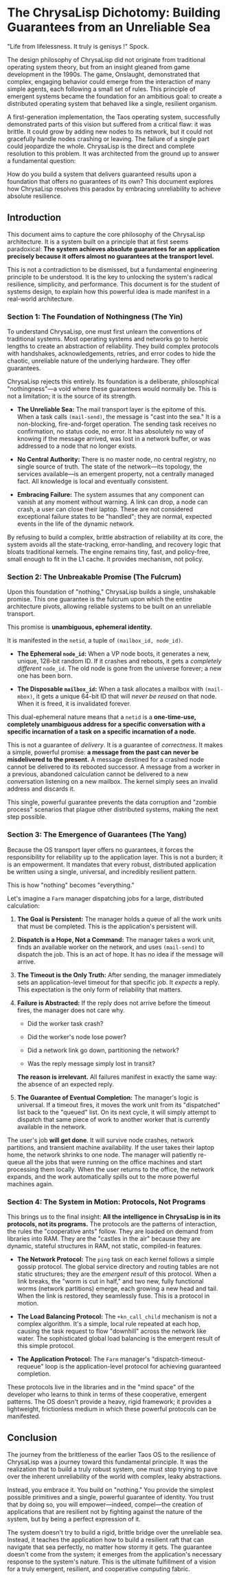 # The ChrysaLisp Dichotomy: Building Guarantees from an Unreliable Sea

"Life from lifelessness. It truly is genisys !" Spock.

The design philosophy of ChrysaLisp did not originate from traditional operating
system theory, but from an insight gleaned from game development in the 1990s.
The game, Onslaught, demonstrated that complex, engaging behavior could emerge
from the interaction of many simple agents, each following a small set of rules.
This principle of emergent systems became the foundation for an ambitious goal:
to create a distributed operating system that behaved like a single, resilient
organism.

A first-generation implementation, the Taos operating system, successfully
demonstrated parts of this vision but suffered from a critical flaw: it was
brittle. It could grow by adding new nodes to its network, but it could not
gracefully handle nodes crashing or leaving. The failure of a single part could
jeopardize the whole. ChrysaLisp is the direct and complete resolution to this
problem. It was architected from the ground up to answer a fundamental question:

How do you build a system that delivers guaranteed results upon a foundation
that offers no guarantees of its own? This document explores how ChrysaLisp
resolves this paradox by embracing unreliability to achieve absolute resilience.

## Introduction

This document aims to capture the core philosophy of the ChrysaLisp
architecture. It is a system built on a principle that at first seems
paradoxical: **The system achieves absolute guarantees for an application
precisely because it offers almost no guarantees at the transport level.**

This is not a contradiction to be dismissed, but a fundamental engineering
principle to be understood. It is the key to unlocking the system's radical
resilience, simplicity, and performance. This document is for the student of
systems design, to explain how this powerful idea is made manifest in a
real-world architecture.

### Section 1: The Foundation of Nothingness (The Yin)

To understand ChrysaLisp, one must first unlearn the conventions of traditional
systems. Most operating systems and networks go to heroic lengths to create an
abstraction of reliability. They build complex protocols with handshakes,
acknowledgements, retries, and error codes to hide the chaotic, unreliable
nature of the underlying hardware. They offer guarantees.

ChrysaLisp rejects this entirely. Its foundation is a deliberate, philosophical
"nothingness"—a void where these guarantees would normally be. This is not a
limitation; it is the source of its strength.

*   **The Unreliable Sea:** The mail transport layer is the epitome of this.
    When a task calls `(mail-send)`, the message is "cast into the sea." It is a
    non-blocking, fire-and-forget operation. The sending task receives no
    confirmation, no status code, no error. It has absolutely no way of knowing
    if the message arrived, was lost in a network buffer, or was addressed to a
    node that no longer exists.

*   **No Central Authority:** There is no master node, no central registry, no
    single source of truth. The state of the network—its topology, the services
    available—is an emergent property, not a centrally managed fact. All
    knowledge is local and eventually consistent.

*   **Embracing Failure:** The system assumes that any component can vanish at
    any moment without warning. A link can drop, a node can crash, a user can
    close their laptop. These are not considered exceptional failure states to
    be "handled"; they are normal, expected events in the life of the dynamic
    network.

By refusing to build a complex, brittle abstraction of reliability at its core,
the system avoids all the state-tracking, error-handling, and recovery logic
that bloats traditional kernels. The engine remains tiny, fast, and policy-free,
small enough to fit in the L1 cache. It provides mechanism, not policy.

### Section 2: The Unbreakable Promise (The Fulcrum)

Upon this foundation of "nothing," ChrysaLisp builds a single, unshakable
promise. This one guarantee is the fulcrum upon which the entire architecture
pivots, allowing reliable systems to be built on an unreliable transport.

This promise is **unambiguous, ephemeral identity.**

It is manifested in the `netid`, a tuple of `(mailbox_id, node_id)`.

*   **The Ephemeral `node_id`:** When a VP node boots, it generates a new,
    unique, 128-bit random ID. If it crashes and reboots, it gets a *completely
    different* `node_id`. The old node is gone from the universe forever; a new
    one has been born.

*   **The Disposable `mailbox_id`:** When a task allocates a mailbox with
    `(mail-mbox)`, it gets a unique 64-bit ID that will *never be reused*
    on that node. When it is freed, it is invalidated forever.

This dual-ephemeral nature means that a `netid` is a **one-time-use, completely
unambiguous address for a specific conversation with a specific incarnation of a
task on a specific incarnation of a node.**

This is not a guarantee of *delivery*. It is a guarantee of *correctness*. It
makes a simple, powerful promise: **a message from the past can never be
misdelivered to the present.** A message destined for a crashed node cannot be
delivered to its rebooted successor. A message from a worker in a previous,
abandoned calculation cannot be delivered to a new conversation listening on a
new mailbox. The kernel simply sees an invalid address and discards it.

This single, powerful guarantee prevents the data corruption and "zombie
process" scenarios that plague other distributed systems, making the next step
possible.

### Section 3: The Emergence of Guarantees (The Yang)

Because the OS transport layer offers no guarantees, it forces the
responsibility for reliability up to the application layer. This is not a
burden; it is an empowerment. It mandates that every robust, distributed
application be written using a single, universal, and incredibly resilient
pattern.

This is how "nothing" becomes "everything."

Let's imagine a `Farm` manager dispatching jobs for a large, distributed
calculation:

1.  **The Goal is Persistent:** The manager holds a queue of all the work units
    that must be completed. This is the application's persistent will.

2.  **Dispatch is a Hope, Not a Command:** The manager takes a work unit, finds
    an available worker on the network, and uses `(mail-send)` to dispatch the
    job. This is an act of hope. It has no idea if the message will arrive.

3.  **The Timeout is the Only Truth:** After sending, the manager immediately
    sets an application-level timeout for that specific job. It *expects* a
    reply. This expectation is the only form of reliability that matters.

4.  **Failure is Abstracted:** If the reply does not arrive before the timeout
    fires, the manager does not care why.

    * Did the worker task crash?

    * Did the worker's node lose power?

    * Did a network link go down, partitioning the network?

    * Was the reply message simply lost in transit?

    **The reason is irrelevant.** All failures manifest in exactly the same way:
    the absence of an expected reply.

5.  **The Guarantee of Eventual Completion:** The manager's logic is universal.
    If a timeout fires, it moves the work unit from its "dispatched" list back
    to the "queued" list. On its next cycle, it will simply attempt to dispatch
    that same piece of work to another worker that is currently available in the
    network.

The user's job **will get done**. It will survive node crashes, network
partitions, and transient machine availability. If the user takes their laptop
home, the network shrinks to one node. The manager will patiently re-queue all
the jobs that were running on the office machines and start processing them
locally. When the user returns to the office, the network expands, and the work
automatically spills out to the more powerful machines again.

### Section 4: The System in Motion: Protocols, Not Programs

This brings us to the final insight: **All the intelligence in ChrysaLisp is in
its protocols, not its programs.** The protocols are the patterns of
interaction, the rules the "cooperative ants" follow. They are loaded on demand
from libraries into RAM. They are the "castles in the air" because they are
dynamic, stateful structures in RAM, not static, compiled-in features.

*   **The Network Protocol:** The `ping` task on each kernel follows a simple
    gossip protocol. The global service directory and routing tables are not
    static structures; they are the *emergent result* of this protocol. When a
    link breaks, the "worm is cut in half," and two new, fully functional worms
    (network partitions) emerge, each growing a new head and tail. When the link
    is restored, they seamlessly fuse. This is a protocol in motion.

*   **The Load Balancing Protocol:** The `+kn_call_child` mechanism is not a
    complex algorithm. It's a simple, local rule repeated at each hop, causing
    the task request to flow "downhill" across the network like water. The
    sophisticated global load balancing is the emergent result of this simple
    protocol.

*   **The Application Protocol:** The `Farm` manager's
    "dispatch-timeout-requeue" loop is the application-level protocol for
    achieving guaranteed completion.

These protocols live in the libraries and in the "mind space" of the developer
who learns to think in terms of these cooperative, emergent patterns. The OS
doesn't provide a heavy, rigid framework; it provides a lightweight,
frictionless medium in which these powerful protocols can be manifested.

## Conclusion

The journey from the brittleness of the earlier Taos OS to the resilience of
ChrysaLisp was a journey toward this fundamental principle. It was the
realization that to build a truly robust system, one must stop trying to pave
over the inherent unreliability of the world with complex, leaky abstractions.

Instead, you embrace it. You build on "nothing." You provide the simplest
possible primitives and a single, powerful guarantee of identity. You trust that
by doing so, you will empower—indeed, compel—the creation of applications that
are resilient not by fighting against the nature of the system, but by being a
perfect expression of it.

The system doesn't try to build a rigid, brittle bridge over the unreliable sea.
Instead, it teaches the application how to build a resilient raft that can
navigate that sea perfectly, no matter how stormy it gets. The guarantee doesn't
come from the system; it emerges from the application's necessary response to
the system's nature. This is the ultimate fulfillment of a vision for a truly
emergent, resilient, and cooperative computing fabric.